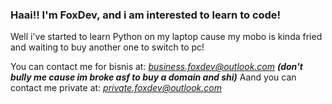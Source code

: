 ### **Haai!!** I'm FoxDev, and i am interested to learn to code!
Well i've started to learn Python on my laptop cause my
mobo is kinda fried and waiting to buy another one to
switch to pc!

You can contact me for bisnis at: *business.foxdev@outlook.com*
***(don't bully me cause im broke asf to buy a domain and shi)***
Aand you can contact me private at: *private.foxdev@outlook.com*

